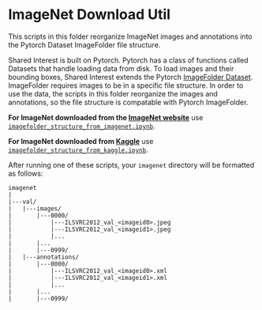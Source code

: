# ImageNet Download Util
This scripts in this folder reorganize ImageNet images and annotations into the Pytorch Dataset ImageFolder file structure.

Shared Interest is built on Pytorch. Pytorch has a class of functions called Datasets that handle loading data from disk. To load images and their bounding boxes, Shared Interest extends the Pytorch [ImageFolder Dataset](https://pytorch.org/vision/stable/generated/torchvision.datasets.ImageFolder.html). ImageFolder requires images to be in a specific file structure. In order to use the data, the scripts in this folder reorganize the images and annotations, so the file structure is compatable with Pytorch ImageFolder.

**For ImageNet downloaded from the [ImageNet website](https://www.image-net.org/index.php)** use [`imagefolder_structure_from_imagenet.ipynb`](https://github.com/mitvis/shared-interest/blob/main/imagenet_download_util/imagefolder_structure_from_imagenet.ipynb).

**For ImageNet downloaded from [Kaggle](https://www.kaggle.com/c/imagenet-object-localization-challenge/overview/description)** use [`imagefolder_structure_from_kaggle.ipynb`](https://github.com/mitvis/shared-interest/blob/main/imagenet_download_util/imagefolder_structure_from_kaggle.ipynb).

After running one of these scripts, your `imagenet` directory will be formatted as follows:
```
imagenet
|
|---val/
|   |---images/
|       |---0000/
|           |---ILSVRC2012_val_<imageid0>.jpeg
|           |---ILSVRC2012_val_<imageid1>.jpeg
|           |...
|       |...
|       |---0999/
|   |---annotations/
|       |---0000/
|           |---ILSVRC2012_val_<imageid0>.xml
|           |---ILSVRC2012_val_<imageid1>.xml
|           |...
|       |...
|       |---0999/

```
